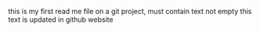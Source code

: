 this is my first read me file on a git project, must contain text not empty
this text is updated in github website
